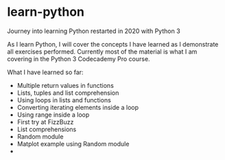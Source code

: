 # learn-python
Journey into learning Python restarted in 2020 with Python 3

As I learn Python, I will cover the concepts I have learned as I demonstrate all exercises performed.
Currently most of the material is what I am covering in the Python 3 Codecademy Pro course.

What I have learned so far:

- Multiple return values in functions
- Lists, tuples and list comprehension
- Using loops in lists and functions
- Converting iterating elements inside a loop
- Using range inside a loop
- First try at FizzBuzz
- List comprehensions
- Random module
- Matplot example using Random module
- 
